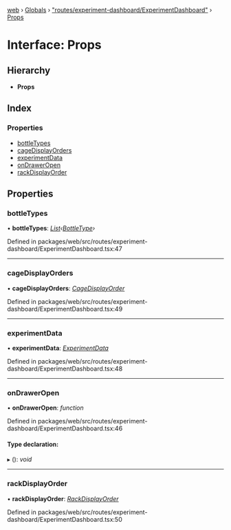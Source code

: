 [web](../README.md) › [Globals](../globals.md) › ["routes/experiment-dashboard/ExperimentDashboard"](../modules/_routes_experiment_dashboard_experimentdashboard_.md) › [Props](_routes_experiment_dashboard_experimentdashboard_.props.md)

# Interface: Props

## Hierarchy

* **Props**

## Index

### Properties

* [bottleTypes](_routes_experiment_dashboard_experimentdashboard_.props.md#bottletypes)
* [cageDisplayOrders](_routes_experiment_dashboard_experimentdashboard_.props.md#cagedisplayorders)
* [experimentData](_routes_experiment_dashboard_experimentdashboard_.props.md#experimentdata)
* [onDrawerOpen](_routes_experiment_dashboard_experimentdashboard_.props.md#ondraweropen)
* [rackDisplayOrder](_routes_experiment_dashboard_experimentdashboard_.props.md#rackdisplayorder)

## Properties

###  bottleTypes

• **bottleTypes**: *[List](_routes_experiment_dashboard_cagesessiontable_.cagesessiondata.md#list)‹[BottleType](../modules/_types_.md#bottletype)›*

Defined in packages/web/src/routes/experiment-dashboard/ExperimentDashboard.tsx:47

___

###  cageDisplayOrders

• **cageDisplayOrders**: *[CageDisplayOrder](_routes_experiment_dashboard_experimentdashboard_.cagedisplayorder.md)*

Defined in packages/web/src/routes/experiment-dashboard/ExperimentDashboard.tsx:49

___

###  experimentData

• **experimentData**: *[ExperimentData](_routes_experiment_dashboard_experimentdashboard_.experimentdata.md)*

Defined in packages/web/src/routes/experiment-dashboard/ExperimentDashboard.tsx:48

___

###  onDrawerOpen

• **onDrawerOpen**: *function*

Defined in packages/web/src/routes/experiment-dashboard/ExperimentDashboard.tsx:46

#### Type declaration:

▸ (): *void*

___

###  rackDisplayOrder

• **rackDisplayOrder**: *[RackDisplayOrder](_routes_experiment_dashboard_experimentdashboard_.rackdisplayorder.md)*

Defined in packages/web/src/routes/experiment-dashboard/ExperimentDashboard.tsx:50
